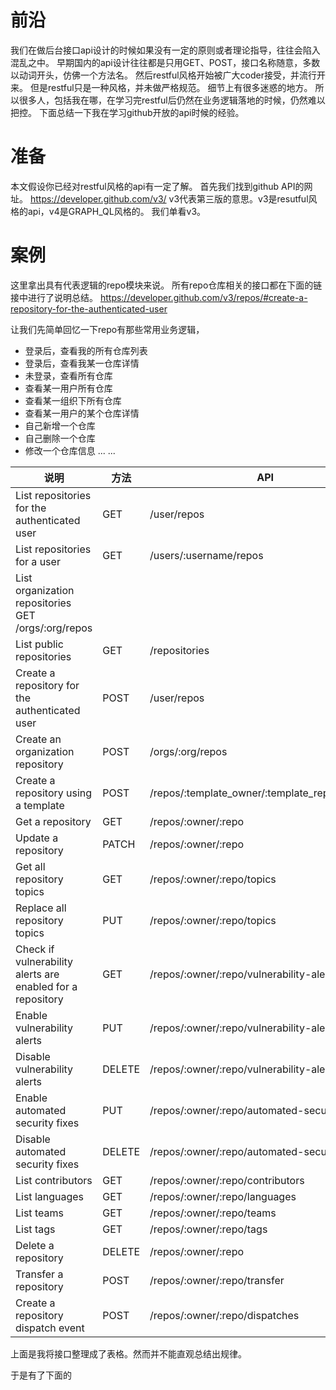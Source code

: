# 前沿
我们在做后台接口api设计的时候如果没有一定的原则或者理论指导，往往会陷入混乱之中。
早期国内的api设计往往都是只用GET、POST，接口名称随意，多数以动词开头，仿佛一个方法名。
然后restful风格开始被广大coder接受，并流行开来。
但是restful只是一种风格，并未做严格规范。
细节上有很多迷惑的地方。
所以很多人，包括我在哪，在学习完restful后仍然在业务逻辑落地的时候，仍然难以把控。
下面总结一下我在学习github开放的api时候的经验。

# 准备
本文假设你已经对restful风格的api有一定了解。
首先我们找到github API的网址。
https://developer.github.com/v3/
v3代表第三版的意思。v3是resutful风格的api，v4是GRAPH_QL风格的。
我们单看v3。

# 案例
这里拿出具有代表逻辑的repo模块来说。
所有repo仓库相关的接口都在下面的链接中进行了说明总结。
https://developer.github.com/v3/repos/#create-a-repository-for-the-authenticated-user

让我们先简单回忆一下repo有那些常用业务逻辑，
* 登录后，查看我的所有仓库列表
* 登录后，查看我某一仓库详情
* 未登录，查看所有仓库
* 查看某一用户所有仓库
* 查看某一组织下所有仓库
* 查看某一用户的某个仓库详情
* 自己新增一个仓库
* 自己删除一个仓库
* 修改一个仓库信息
... ...


|说明|方法|API|
|---|---|---|
|List repositories for the authenticated user	|GET| /user/repos|
|List repositories for a user	|GET| /users/:username/repos|
|List organization repositories	GET /orgs/:org/repos|
|List public repositories	|GET| /repositories|
|Create a repository for the authenticated user	|POST| /user/repos|
|Create an organization repository	|POST| /orgs/:org/repos|
|Create a repository using a template	|POST| /repos/:template_owner/:template_repo/generate|
|Get a repository	|GET| /repos/:owner/:repo|
|Update a repository	|PATCH| /repos/:owner/:repo|
|Get all repository topics	|GET| /repos/:owner/:repo/topics|
|Replace all repository topics	|PUT| /repos/:owner/:repo/topics|
|Check if vulnerability alerts are enabled for a repository	|GET| /repos/:owner/:repo/vulnerability-alerts|
|Enable vulnerability alerts	|PUT| /repos/:owner/:repo/vulnerability-alerts|
|Disable vulnerability alerts	|DELETE| /repos/:owner/:repo/vulnerability-alerts|
|Enable automated security fixes	|PUT| /repos/:owner/:repo/automated-security-fixes|
|Disable automated security fixes	|DELETE| /repos/:owner/:repo/automated-security-fixes|
|List contributors	|GET| /repos/:owner/:repo/contributors|
|List languages	|GET| /repos/:owner/:repo/languages|
|List teams	|GET| /repos/:owner/:repo/teams|
|List tags	|GET| /repos/:owner/:repo/tags|
|Delete a repository	|DELETE| /repos/:owner/:repo|
|Transfer a repository	|POST| /repos/:owner/:repo/transfer|
|Create a repository dispatch event	|POST| /repos/:owner/:repo/dispatches|

上面是我将接口整理成了表格。然而并不能直观总结出规律。

于是有了下面的
